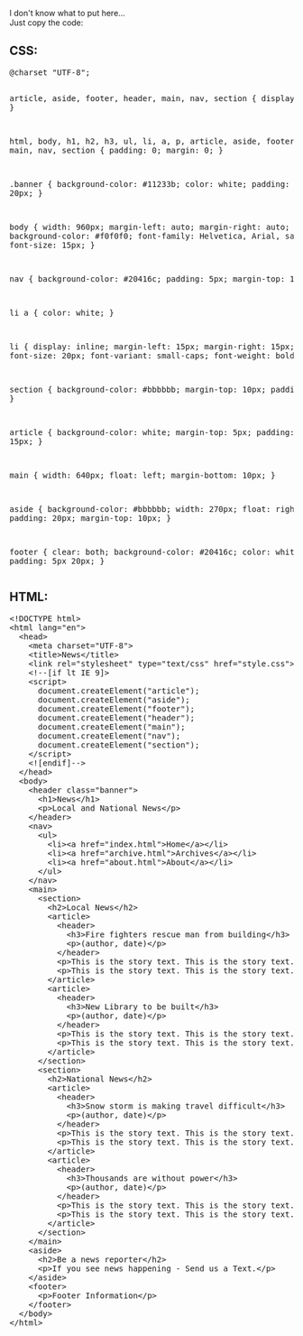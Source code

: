 I don't know what to put here...
<br>
Just copy the code:
<h2>CSS:</h2>
<pre>
@charset "UTF-8";

article, aside, footer, header, main, nav, section {
  display: block;
}

html, body, h1, h2, h3, ul, li, a, p, 
article, aside, footer, header, main, nav, section {
  padding: 0;
  margin: 0;
}

.banner {
  background-color: #11233b;
  color: white;
  padding: 10px 20px;
}

body {
  width: 960px;
  margin-left: auto;
  margin-right: auto;
  background-color: #f0f0f0;
  font-family: Helvetica, Arial, sans-serif;
  font-size: 15px;
}

nav {
  background-color: #20416c;
  padding: 5px;
  margin-top: 1px;
}

li a {
  color: white;
}

li {
  display: inline;
  margin-left: 15px;
  margin-right: 15px;
  font-size: 20px;
  font-variant: small-caps;
  font-weight: bold;
}

section {
  background-color: #bbbbbb;
  margin-top: 10px;
  padding: 5px;
}

article {
  background-color: white;
  margin-top: 5px;
  padding: 10px 15px;
}

main {
  width: 640px;
  float: left;
  margin-bottom: 10px;
}

aside {
  background-color: #bbbbbb;
  width: 270px;
  float: right;
  padding: 20px;
  margin-top: 10px;
}

footer {
  clear: both;
  background-color: #20416c;
  color: white;
  padding: 5px 20px;
}
</pre>
<h2>HTML:</h2>
<pre>
&lt;!DOCTYPE html&gt;
&lt;html lang="en"&gt;
  &lt;head&gt;
    &lt;meta charset="UTF-8"&gt;
    &lt;title>News&lt;/title&gt;
    &lt;link rel="stylesheet" type="text/css" href="style.css"&gt;
    &lt;!--[if lt IE 9]&gt;
    &lt;script&gt;
      document.createElement("article");
      document.createElement("aside");
      document.createElement("footer");
      document.createElement("header");
      document.createElement("main");
      document.createElement("nav");
      document.createElement("section");
    &lt;/script&gt;
    &lt;![endif]--&gt;
  &lt;/head&gt;
  &lt;body&gt;
    &lt;header class="banner"&gt;
      &lt;h1&gt;News&lt;/h1&gt;
      &lt;p&gt;Local and National News&lt;/p&gt;
    &lt;/header&gt;
    &lt;nav&gt;
      &lt;ul&gt;
        &lt;li>&lt;a href="index.html">Home&lt;/a>&lt;/li&gt;
        &lt;li>&lt;a href="archive.html">Archives&lt;/a>&lt;/li&gt;
        &lt;li>&lt;a href="about.html">About&lt;/a>&lt;/li&gt;
      &lt;/ul&gt;
    &lt;/nav&gt;
    &lt;main&gt;
      &lt;section&gt;
        &lt;h2&gt;Local News&lt;/h2&gt;
        &lt;article&gt;
          &lt;header&gt;
            &lt;h3&gt;Fire fighters rescue man from building&lt;/h3&gt;
            &lt;p&gt;(author, date)&lt;/p&gt;
          &lt;/header>
          &lt;p&gt;This is the story text. This is the story text.&lt;/p&gt;
          &lt;p&gt;This is the story text. This is the story text.&lt;/p&gt;
        &lt;/article&gt;
        &lt;article&gt;
          &lt;header&gt;
            &lt;h3&gt;New Library to be built&lt;/h3&gt;
            &lt;p&gt;(author, date)&lt;/p&gt;
          &lt;/header&gt;
          &lt;p&gt;This is the story text. This is the story text.&lt;/p&gt;
          &lt;p&gt;This is the story text. This is the story text.&lt;/p&gt;
        &lt;/article&gt;
      &lt;/section&gt;
      &lt;section&gt;
        &lt;h2&gt;National News&lt;/h2&gt;
        &lt;article&gt;
          &lt;header&gt;
            &lt;h3&gt;Snow storm is making travel difficult&lt;/h3&gt;
            &lt;p&gt;(author, date)&lt;/p&gt;
          &lt;/header&gt;
          &lt;p&gt;This is the story text. This is the story text.&lt;/p&gt;
          &lt;p&gt;This is the story text. This is the story text.&lt;/p&gt;
        &lt;/article&gt;
        &lt;article&gt;
          &lt;header&gt;
            &lt;h3&gt;Thousands are without power&lt;/h3&gt;
            &lt;p&gt;(author, date)&lt;/p&gt;
          &lt;/header&gt;
          &lt;p&gt;This is the story text. This is the story text.&lt;/p&gt;
          &lt;p&gt;This is the story text. This is the story text.&lt;/p&gt;
        &lt;/article&gt;
      &lt;/section&gt;
    &lt;/main&gt;
    &lt;aside&gt;
      &lt;h2&gt;Be a news reporter&lt;/h2&gt;
      &lt;p&gt;If you see news happening - Send us a Text.&lt;/p&gt;
    &lt;/aside&gt;
    &lt;footer&gt;
      &lt;p&gt;Footer Information&lt;/p&gt;
    &lt;/footer&gt;
  &lt;/body&gt;
&lt;/html&gt;
</pre>
